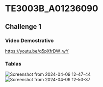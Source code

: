 # TE3003B_A01236090

## Challenge 1
### Video Demostrativo
https://youtu.be/q5pXfrDW_wY

### Tablas
![Screenshot from 2024-04-09 12-47-44](https://github.com/arturomurra/TE3003B_A01236090/assets/83661087/600d5ded-e167-4ffe-9826-14b0f3a46de7)
![Screenshot from 2024-04-09 12-50-37](https://github.com/arturomurra/TE3003B_A01236090/assets/83661087/bd19323f-7397-4cfd-9d96-71f8c9d695f3)
